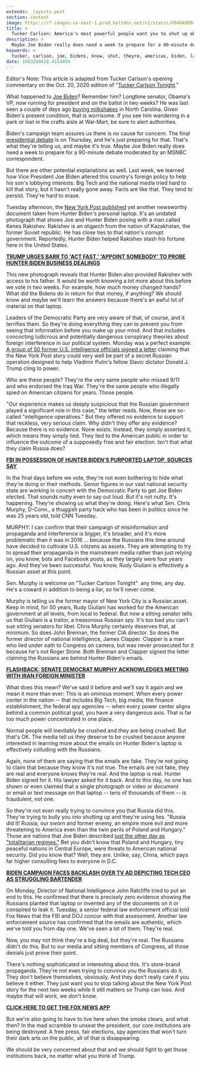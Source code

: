 ```yaml
--- 
extends: _layouts.post 
section: content 
image: https://cf-images.us-east-1.prod.boltdns.net/v1/static/694940094001/59de329c-bbe9-486e-868c-2cf2fbcebbac/7b6e4a68-63c7-43d2-9e9d-23ca176bc0de/1280x720/match/image.jpg 
title: > 
  Tucker Carlson: America's most powerful people want you to shut up about Hunter Biden 
description: > 
  Maybe Joe Biden really does need a week to prepare for a 90-minute debate moderated by an MSNBC correspondent.Last week, we learned how Vice President Joe Biden altered this country's foreign policy to help his son's lobbying interests.It's an undated photograph that shows Joe and Hunter Biden posing with a man called Kenes Rakishev.Reportedly, Hunter Biden helped Rakishev stash his fortune here in the United States.TRUMP URGES BARR TO 'ACT FAST,' 'APPOINT SOMEBODY' TO PROBE HUNTER BIDEN BUSINESS DEALINGSThis new photograph reveals that Hunter Biden also provided Rakishev with access to his father. 
keywords: > 
  tucker, carlson, joe, bidens, know, shut, theyre, americas, biden, laptop, russian, powerful, national, hunter, russians 
date: 1603269418.4154494 
--- 
```

<div><p class="speakable">Editor's Note: This article is adapted from Tucker Carlson's opening commentary on the Oct. 20, 2020 edition of "<a href="https://www.foxnews.com/shows/tucker-carlson-tonight" target="_blank">Tucker Carlson Tonight</a>."</p><p class="ad gam"></p><p class="ad gam"></p><p class="ad gam"></p><p class="speakable">What happened to <a href="https://www.foxnews.com/category/person/joe-biden" target="_blank">Joe Biden</a>? Remember him? Longtime senator, Obama's VP, now running for president and on the ballot in two weeks? He was last seen a couple of days ago <a href="https://video.foxnews.com/v/6202977556001/" target="_blank">buying milkshakes</a> in North Carolina. Given Biden's present condition, that is worrisome. If you see him wandering in a park or lost in the crafts aisle at Wal-Mart, be sure to alert authorities.</p><p>Biden's campaign team assures us there is no cause for concern. The final <a href="https://www.foxnews.com/category/politics/elections/presidential-debate" target="_blank">presidential debate</a> is on Thursday, and he's just preparing for that. That's what they're telling us, and maybe it's true. Maybe Joe Biden really does need a week to prepare for a 90-minute debate moderated by an MSNBC correspondent.</p><p>But there are other potential explanations as well. Last week, we learned how Vice President Joe Biden altered this country's foreign policy to help his son's lobbying interests.&#160;Big Tech and&#160;the national media tried hard to kill that story, but it hasn't really gone away. Facts are like that. They tend to persist. They're hard to erase.</p><p class="ad gam"></p><p>Tuesday afternoon, the <a href="https://nypost.com/2020/10/20/photo-biden-meets-hunters-alleged-partner-from-kazakhstan/" target="_blank">New York Post published</a> yet another newsworthy document taken from Hunter Biden's personal laptop. It's an undated photograph that shows Joe and Hunter&#160;Biden posing with a man called Kenes Rakishev. Rakishev is an oligarch from the nation of Kazakhstan, the former Soviet republic. He has close ties to that nation's corrupt government. Reportedly, Hunter&#160;Biden helped Rakishev stash his fortune here in the United States.</p><p class="ad gam"></p><p><strong><a href="https://www.foxnews.com/politics/trump-william-barr-act-hunter-biden-business-dealings" target="_blank">TRUMP URGES BARR TO 'ACT FAST,' 'APPOINT SOMEBODY' TO PROBE HUNTER BIDEN BUSINESS DEALINGS</a></strong></p><p>This new photograph reveals that Hunter Biden also provided Rakishev&#160;with access to his father. It would be worth knowing a lot more about this before we vote in two weeks. For example, how much money changed hands? What did the Bidens do in return for that money, if anything?&#160;We should know and maybe we'll learn the answers because there's an awful lot of material on that laptop.</p><p class="ad gam"></p><p>Leaders of the Democratic Party are very aware of that, of course, and it terrifies them. So they're doing everything they can to prevent you from seeing that information before you make up your mind. And that includes concocting ludicrous and potentially dangerous conspiracy theories about foreign interference in our political system. Monday was a perfect example: <a href="https://www.politico.com/news/2020/10/19/hunter-biden-story-russian-disinfo-430276" target="_blank">A group of 50&#160;former U.S. intelligence officials&#160;signed a letter</a> claiming that the New York Post story could very well be part of a secret Russian operation designed to help Vladimir Putin's fellow Slavic dictator Donald J. Trump cling to power.</p><p class="ad gam"></p><p>Who are these people? They're the very same people who missed 9/11 and&#160;who endorsed the Iraq War.&#160;They're the same people who illegally spied on American citizens for years. Those people.</p><p class="ad gam"></p><p>"Our experience makes us deeply suspicious that the Russian government played a significant role in this case," the letter reads.&#160;Now, these are so-called "intelligence operatives." But they offered no evidence to support that reckless, very serious claim. Why didn't they offer any evidence? Because there is no evidence. None exists. Instead, they simply asserted it, which means they simply lied. They lied to the American public in order to influence the outcome of a supposedly free and fair election. Isn't that what they claim Russia does?</p><p class="ad gam"></p><p><a href="https://www.foxnews.com/politics/fbi-purported-hunter-biden-laptop-sources" target="_blank"><strong>FBI IN POSSESSION OF HUNTER BIDEN'S PURPORTED LAPTOP, SOURCES SAY</strong></a></p><p>In the final days before we vote, they're not even bothering to hide what they're doing or their methods. Senior figures in our vast national security state are working in concert with the Democratic Party to get Joe Biden elected. That sounds nutty&#160;even to say out loud. But it's not nutty. It's happening. They're showing us what they're doing. Here's what Sen.&#160;Chris Murphy, D-Conn.,&#160;a thuggish party hack who has been in politics since he was 25 years old, told CNN Tuesday.</p><p>MURPHY: I can confirm that their campaign of misinformation and propaganda and interference is bigger, it's broader, and it's more problematic than it was in 2016 ... because the Russians this time around have decided to cultivate U.S. citizens as assets. They are attempting to try to spread their propaganda in the mainstream media rather than just relying on, you know, bots and Facebook posts, as they largely were four years ago. And they've been successful. You know, Rudy Giuliani is effectively a Russian asset at this point.</p><p class="ad gam"></p><p class="ad gam"></p><p>Sen. Murphy is welcome on "Tucker Carlson Tonight"&#160;&#160;any time, any day. He's a coward in addition to being a liar, so he'll never come.</p><p>Murphy is telling us the&#160;former mayor of New York City&#160;is a Russian asset. Keep in mind, for 50 years, Rudy Giuliani has worked for the American government at all levels, from local to federal. But now&#160;a sitting senator&#160;tells us that Giuliani is a traitor, a treasonous Russian spy. It's too bad you can't sue sitting senators for libel. Chris Murphy certainly deserves that, at minimum. So does John Brennan, the former CIA director. So does the former director of national intelligence, James&#160;Clapper. Clapper is a man who lied under oath to Congress on camera, but was never prosecuted for it because he's not Roger Stone. Both&#160;Brennan and Clapper&#160;signed the&#160;letter claiming the Russians are behind Hunter Biden's emails.</p><p class="ad gam"></p><p><strong><a href="https://www.foxnews.com/media/chris-murphy-meeting-zarif-iran-foreign-minister" target="_blank">FLASHBACK: SENATE DEMOCRAT MURPHY ACKNOWLEDGES MEETING WITH IRAN FOREIGN MINISTER</a></strong></p><p class="ad gam"></p><p>What does this mean? We've said it before and&#160;we'll say it again and we mean it more than ever:&#160;This is an ominous moment. When every power center in the nation -- that includes Big Tech, big media, the finance establishment, the federal spy agencies --&#160;when every power center aligns behind a common political goal, you have a very dangerous axis. That is far too much power concentrated in one place.</p><p class="ad gam"></p><p>Normal people will inevitably be crushed and they are being crushed. But that's OK. The media tell us they deserve to be crushed because anyone interested in learning more about the emails on Hunter Biden's laptop is effectively colluding with the Russians.</p><p>Again, none of them are saying that the emails are fake. They're not going to claim that because they know it's not true. The emails are not fake, they are real and everyone knows they're real. And the laptop is real. Hunter Biden signed for it. His lawyer asked for it back. And to this day, no one has shown or even claimed that a single photograph or video or document or&#160;email or&#160;text message on that laptop -- tens of thousands of them -- is fraudulent, not one.</p><p class="ad gam"></p><p>So they're not even really trying to convince you that Russia did this. They're trying to bully you into shutting up and they're using lies. "Russia did it! Russia, our sworn and former enemy, an empire more evil and more threatening to America even than the twin perils of Poland and&#160;Hungary." Those are nations that Joe Biden described <a href="https://www.theamericanconservative.com/dreher/hating-poland-hating-hungary-biden/" target="_blank">just the other day as "totalitarian regimes."</a> Bet&#160;you&#160;didn't know that Poland and Hungary, tiny peaceful nations in Central Europe, were threats to American national security. Did you know that? Well, they are. Unlike, say, China, which pays far higher consulting fees to everyone in D.C.</p><p><a href="https://www.foxnews.com/politics/biden-campaign-ad-michigan-tech-ceo-struggling-bar-owner" target="_blank"><strong>BIDEN CAMPAIGN FACES BACKLASH OVER TV AD DEPICTING TECH CEO AS STRUGGLING BARTENDER</strong></a></p><p class="ad gam"></p><p>On Monday, Director of National&#160;Intelligence John Ratcliffe tried to put an end to this. He confirmed that there is precisely zero evidence showing the Russians planted that laptop or invented any of the documents on it or conspired to leak it. Tuesday, a senior federal law enforcement official told Fox News that the FBI and DOJ concur with that assessment. Another law enforcement source has confirmed&#160;that the emails are authentic, which we've told you from day one. We've seen a lot of them. They're real.</p><p class="ad gam"></p><p class="ad gam"></p><p>Now, you may not think they're a big deal, but they're real. The Russians didn't do this. But to our media and sitting members of Congress, all those denials just prove their point.</p><p>There's nothing sophisticated or interesting about this. It's store-brand propaganda. They're not even trying to convince you the Russians do it. They don't believe themselves, obviously. And they don't really care if you believe it either. They just want you to stop talking about the New York Post story for the next two weeks while it&#160;still matters so Trump can lose. And maybe that will work, we don't know.</p><p><a href="https://www.foxnews.com/apps-products" target="_blank"><strong>CLICK HERE TO GET THE FOX NEWS APP</strong></a></p><p class="ad gam"></p><p class="ad gam"></p><p>But we're also going to have to live here when the smoke clears, and what then? In the mad scramble to unseat the president, our core institutions are being destroyed: A free press, fair elections, spy agencies that won't turn their dark arts on the public, all of that is disappearing.</p><p>We should be very concerned about that and we should fight to get those institutions back, no matter what you think of Trump.</p></div>